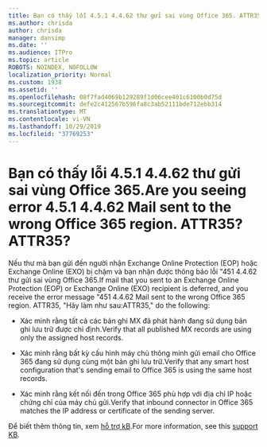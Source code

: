 ```yaml
---
title: Bạn có thấy lỗi 4.5.1 4.4.62 thư gửi sai vùng Office 365. ATTR35?
ms.author: chrisda
author: chrisda
manager: dansimp
ms.date: ''
ms.audience: ITPro
ms.topic: article
ROBOTS: NOINDEX, NOFOLLOW
localization_priority: Normal
ms.custom: 1938
ms.assetid: ''
ms.openlocfilehash: 08f7fad4069b129289f1d06cee401c6100b0d75d
ms.sourcegitcommit: defe2c412567b596fa8c3ab52111bde712ebb314
ms.translationtype: MT
ms.contentlocale: vi-VN
ms.lasthandoff: 10/29/2019
ms.locfileid: "37769253"
---
```

# <a name="are-you-seeing-error-451-4462-mail-sent-to-the-wrong-office-365-region-attr35"></a><span data-ttu-id="092ed-103">Bạn có thấy lỗi 4.5.1 4.4.62 thư gửi sai vùng Office 365.</span><span class="sxs-lookup"><span data-stu-id="092ed-103">Are you seeing error 4.5.1 4.4.62 Mail sent to the wrong Office 365 region.</span></span> <span data-ttu-id="092ed-104">ATTR35?</span><span class="sxs-lookup"><span data-stu-id="092ed-104">ATTR35?</span></span>

<span data-ttu-id="092ed-105">Nếu thư mà bạn gửi đến người nhận Exchange Online Protection (EOP) hoặc Exchange Online (EXO) bị chậm và bạn nhận được thông báo lỗi "451 4.4.62 thư gửi sai vùng Office 365.</span><span class="sxs-lookup"><span data-stu-id="092ed-105">If mail that you sent to an Exchange Online Protection (EOP) or Exchange Online (EXO) recipient is deferred, and you receive the error message "451 4.4.62 Mail sent to the wrong Office 365 region.</span></span> <span data-ttu-id="092ed-106">ATTR35, "Hãy làm như sau:</span><span class="sxs-lookup"><span data-stu-id="092ed-106">ATTR35," do the following:</span></span>

- <span data-ttu-id="092ed-107">Xác minh rằng tất cả các bản ghi MX đã phát hành đang sử dụng bản ghi lưu trữ được chỉ định.</span><span class="sxs-lookup"><span data-stu-id="092ed-107">Verify that all published MX records are using only the assigned host records.</span></span>

- <span data-ttu-id="092ed-108">Xác minh rằng bất kỳ cấu hình máy chủ thông minh gửi email cho Office 365 đang sử dụng cùng một bản ghi lưu trữ.</span><span class="sxs-lookup"><span data-stu-id="092ed-108">Verify that any smart host configuration that's sending email to Office 365 is using the same host records.</span></span>

- <span data-ttu-id="092ed-109">Xác minh rằng kết nối đến trong Office 365 phù hợp với địa chỉ IP hoặc chứng chỉ của máy chủ gửi.</span><span class="sxs-lookup"><span data-stu-id="092ed-109">Verify that inbound connector in Office 365 matches the IP address or certificate of the sending server.</span></span>

<span data-ttu-id="092ed-110">Để biết thêm thông tin, xem [hỗ trợ kB](https://support.microsoft.com/help/4057301/attr35-response-code-when-mail-is-sent-to-eop-exo).</span><span class="sxs-lookup"><span data-stu-id="092ed-110">For more information, see this [support KB](https://support.microsoft.com/help/4057301/attr35-response-code-when-mail-is-sent-to-eop-exo).</span></span>
